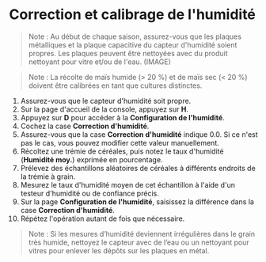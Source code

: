 # Correction et calibrage de l'humidité

> Note : Au début de chaque saison, assurez-vous que les plaques métalliques et la plaque capacitive du capteur d'humidité 
> soient propres. Les plaques peuvent être nettoyées avec du produit nettoyant pour vitre et/ou de l'eau. (IMAGE)

> Note : La récolte de maïs humide (> 20 %) et de maïs sec (< 20 %) doivent 
être calibrées en tant que cultures distinctes.

1. Assurez-vous que le capteur d'humidité soit propre.
1. Sur la page d'accueil de la console, appuyez sur **H**.
1. Appuyez sur **D** pour accéder à la **Configuration de l'humidité**.
1. Cochez la case **Correction d'humidité**.
1. Assurez-vous que la case **Correction d'humidité** indique 0.0. Si ce 
n'est pas le cas, vous pouvez modifier cette valeur manuellement.
1. Récoltez une trémie de céréales, puis notez le taux d'humidité
(**Humidité moy.**) exprimée en pourcentage.
1. Prélevez des échantillons aléatoires de céréales à différents endroits
de la trémie à grain.
1. Mesurez le taux d'humidité moyen de cet échantillon à l'aide d'un testeur
d'humidité ou de confiance précis.
1. Sur la page **Configuration de l'humidité**, saisissez la différence 
dans la case **Correction d'humidité**.
1. Répétez l'opération autant de fois que nécessaire.

> Note : Si les mesures d’humidité deviennent irrégulières dans le grain très 
humide, nettoyez le capteur avec de l’eau ou un nettoyant pour vitres 
pour enlever les dépôts sur les plaques en métal.
